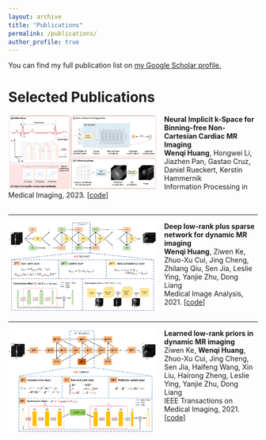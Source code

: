 ```yaml
---
layout: archive
title: "Publications"
permalink: /publications/
author_profile: true
---
```


<!-- {% if author.googlescholar %}
  You can also find my articles on <u><a href="{{author.googlescholar}}">my Google Scholar profile</a>.</u>
{% endif %} -->

You can find my full publication list on <u><a href="{{author.googlescholar}}">my Google Scholar profile</a>.</u>


Selected Publications
=====
<img align="left" width="300" src="/images/works/nik.png" style="margin-right: 15px" /> 

**Neural Implicit k-Space for Binning-free Non-Cartesian Cardiac MR Imaging**\
**Wenqi Huang**, Hongwei Li, Jiazhen Pan, Gastao Cruz, Daniel Rueckert, Kerstin Hammernik\
Information Processing in Medical Imaging, 2023. \[[code](https://github.com/wenqihuang/NIK_MRI)\]<br />
<br />

----

<img align="left" width="300" src="/images/works/lsnet.png" style="margin-right: 15px" /> 

**Deep low-rank plus sparse network for dynamic MR imaging**\
**Wenqi Huang**, Ziwen Ke, Zhuo-Xu Cui, Jing Cheng, Zhilang Qiu, Sen Jia, Leslie Ying, Yanjie Zhu, Dong Liang\
Medical Image Analysis, 2021. \[[code](https://github.com/wenqihuang/LS-Net-Dynamic-MRI)\]<br />
<br />

----

<img align="left" width="300" src="/images/works/slrnet.png" style="margin-right: 15px" /> 

**Learned low-rank priors in dynamic MR imaging**\
Ziwen Ke, **Wenqi Huang**, Zhuo-Xu Cui, Jing Cheng, Sen Jia, Haifeng Wang, Xin Liu, Hairong Zheng, Leslie Ying, Yanjie Zhu, Dong Liang\
IEEE Transactions on Medical Imaging, 2021. \[[code](https://github.com/Keziwen/SLR-Net)\]<br />
<br />

<!-- {% include base_path %}

{% for post in site.publications reversed %}
  {% include archive-single.html %}
{% endfor %} -->
